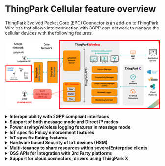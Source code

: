 
# ThingPark Cellular feature overview

ThingPark Evolved Packet Core (EPC) Connector is an add-on to ThingPark Wireless that allows interconnection with 3GPP core network to manage the cellular devices with the following features.

![image](_images/epcc-arch.png)


<details type="info">
<summary><strong>Interoperability with 3GPP compliant interfaces</strong></summary>

ThingPark Wireless EPCC offers 3GPP compliant integration over standard 3GPP interfaces:
- S6a interface is used to interface with MME of a mobile operator network and HSS (inside EPCC)
- S5/S8 interface is used to interface with SGW of a mobile operator network and PGW (inside EPCC)
- T6a interface is used to process Non-IP Data Delivery (NIDD) traffic from the device

</details>

<details type="info">
<summary><strong>Support of both message mode and Direct IP modes</strong></summary>

ThingPark Wireless EPCC supports both message mode and Direct IP traffic. 
- The message mode is used to send small packets less than 1400 bytes over UDP with a specific source port (configurable in ThingPark Wireless routing profile). Non-IP Data delivery (NIDD) payloads are also sent using message mode. The message mode traffic can be further processed by [ThingPark X IoT Flow](https://docs.thingpark.com/thingpark-x/latest/Overview/) which allows integration with numerous cloud connectors and it has in built drivers to decode device payloads.
- The Direct IP mode is used for the rest of the traffic (for ex, videos, TCP based communication, etc)

</details>

<details type="info">
<summary><strong>Power saving/wireless logging features in message mode</strong></summary>

- The message mode allows the device to send only the payloads which it intends to send to the application server. The communicataion with cloud platforms can be done using [ThingPark X IoT Flow](https://docs.thingpark.com/thingpark-x/latest/Overview/). This allows the device to save significant power as all the communication happens over UDP or NIDD, while at the same time customer applications can build applications in cloud platforms and interact with the device using cloud connector using ThingPark X IoT Flow.

- The message mode traffic can also be decoded in [Wireless logger](../wireless-logger-user-guide/index.md) using built-in drivers in ThingPark X IoT Flow. ThingPark X also allows the customers to build custom drivers for their devices.

</details>

<details type="info">
<summary><strong>IoT specific Policy enforcement features</strong></summary>

ThingPark Wireless offers policy enforcement on the device at two levels:
- For the message mode traffic, the device traffic is limited by the message mode settings in the connectivity plan. You can find more information about connectivity plans in [Connectivity Manager](https://docs.thingpark.com/thingpark-wireless/7.2/docs/user-guide-tpw/supplier/use-connectivity-manager/)
- For the direct IP traffic, the connectivity plan configures the uplink/downlink bandwidth limits which are sent in the 3GPP signalling towards the core network which are applied by the radio access network (RAN) and Core network

</details>

<details type="info">
<summary><strong>IoT specific Rating features</strong></summary>

ThingPark Wireless offers the charging records which can be expported into the billing system of an operator to charge their customers. For more information on usage detail records, see [here](https://docs.thingpark.com/thingpark-wireless/7.2/docs/user-guide-tpw/operator/documentation-library#usage-detail-records)

</details>


<details type="info">
<summary><strong>Hardware based Security of IoT devices (HSM)</strong></summary>

ThingPark Wireless offers the ability to store the SIM card secret keys(Ki) and Operator Key (OP) in HSM. HSM is hardware based server that is tamper-proof and stores the keys. EPC connector communicates with HSM over standard IP interface to generate authentication vectors that are sent in 3GPP signalling. This offers robust secuirity in contrast to storing the keys in the cloud inside EPC Connector. For more information on HSM, see [here](https://docs.thingpark.com/thingpark-wireless/7.2/docs/user-guide-tpw/supplier/use-connectivity-manager/pre-provision-cellular-devices#hsm-principles)

</details>

<details type="info">
<summary><strong>Multi-tenancy to share resources within several Enterprise clients</strong></summary>

ThingPark Wireless is designed with multi-tenant architecture allowing the same platform to be shared across several enterprise customers.

</details>

<details type="info">
<summary><strong>OSS APIs for Integration with 3rd Party platforms</strong></summary>

ThingPark Wireless offers rich set of APIs allowing the automation of IoT workflow and integration with third party platforms.

</details>

<details type="info">
<summary><strong>Support for cloud connectors, drivers using ThingPark X</strong></summary>

ThingPark Wireless offers support for numerous cloud connectors, drivers using ThingPark X (for message mode traffic) thus facilitating the end-to-end integration. For more information on ThingPark X, see [here](https://docs.thingpark.com/thingpark-x/latest/Overview/)

</details>
